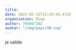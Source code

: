```yaml
---
title: 
date: 2023-02-15T13:54:44.473Z
organisation: Diop
author: 704967302
avatar: "/img/pays/SN.svg"
---
```


je valide